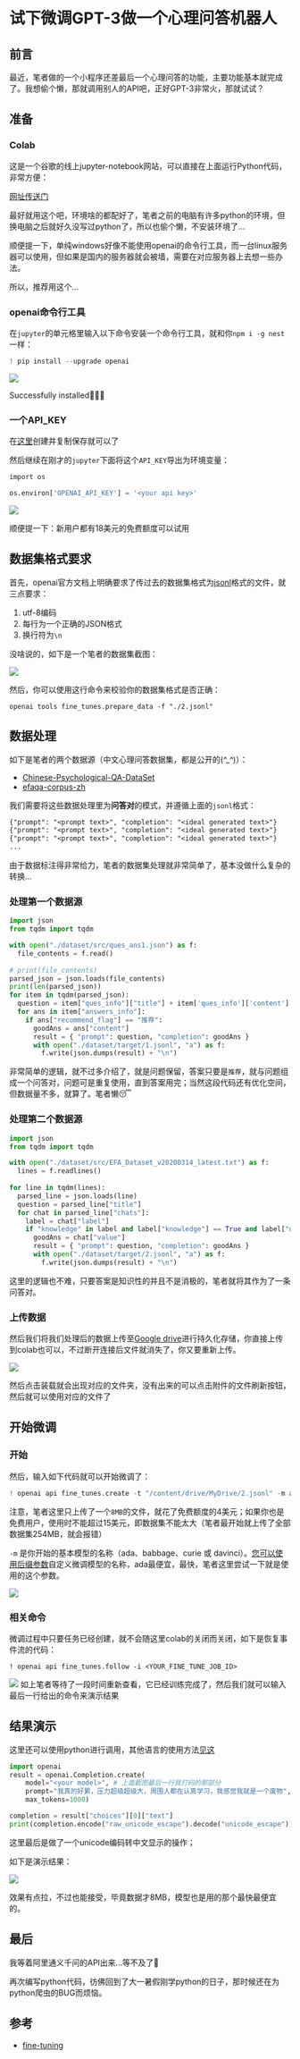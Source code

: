 # 试下微调GPT-3做一个心理问答机器人

## 前言

最近，笔者做的一个小程序还差最后一个心理问答的功能，主要功能基本就完成了。我想偷个懒，那就调用别人的API吧，正好GPT-3非常火，那就试试？

## 准备

### Colab

这是一个谷歌的线上jupyter-notebook网站，可以直接在上面运行Python代码，非常方便：

[网址传送门](https://colab.research.google.com/)

最好就用这个吧，环境啥的都配好了，笔者之前的电脑有许多python的环境，但换电脑之后就好久没写过python了，所以也偷个懒，不安装环境了...

顺便提一下，单纯windows好像不能使用openai的命令行工具，而一台linux服务器可以使用，但如果是国内的服务器就会被墙，需要在对应服务器上去想一些办法。

所以，推荐用这个...

### openai命令行工具

在`jupyter`的单元格里输入以下命令安装一个命令行工具，就和你`npm i -g nest`一样：

```python
! pip install --upgrade openai
```

![](https://oss.justin3go.com/blogs/Pasted%20image%2020230426165325.png)

Successfully installed🎉🎉🎉

### 一个API_KEY

在[这里](https://platform.openai.com/account/api-keys)创建并复制保存就可以了

然后继续在刚才的`jupyter`下面将这个`API_KEY`导出为环境变量：

```python
import os

os.environ['OPENAI_API_KEY'] = '<your api key>'
```

![](https://oss.justin3go.com/blogs/Pasted%20image%2020230426165806.png)

顺便提一下：新用户都有18美元的免费额度可以试用

## 数据集格式要求

首先，openai官方文档上明确要求了传过去的数据集格式为[jsonl](https://jsonlines.org/)格式的文件，就三点要求：

1. utf-8编码
2. 每行为一个正确的JSON格式
3. 换行符为`\n`

没啥说的，如下是一个笔者的数据集截图：

![](https://oss.justin3go.com/blogs/Pasted%20image%2020230426163805.png)

然后，你可以使用这行命令来校验你的数据集格式是否正确：

```shell
openai tools fine_tunes.prepare_data -f "./2.jsonl"
```

## 数据处理

如下是笔者的两个数据源（中文心理问答数据集，都是公开的(*^_^*)）：

- [Chinese-Psychological-QA-DataSet](https://github.com/flyrae/Chinese-Psychological-QA-DataSet)
- [efaqa-corpus-zh](https://github.com/chatopera/efaqa-corpus-zh)

我们需要将这些数据处理里为**问答对**的模式，并遵循上面的`jsonl`格式：

```txt
{"prompt": "<prompt text>", "completion": "<ideal generated text>"}
{"prompt": "<prompt text>", "completion": "<ideal generated text>"}
{"prompt": "<prompt text>", "completion": "<ideal generated text>"}
...
```

由于数据标注得非常给力，笔者的数据集处理就非常简单了，基本没做什么复杂的转换...

### 处理第一个数据源

```python
import json
from tqdm import tqdm

with open("./dataset/src/ques_ans1.json") as f:
  file_contents = f.read()
  
# print(file_contents)
parsed_json = json.loads(file_contents)
print(len(parsed_json))
for item in tqdm(parsed_json):
  question = item["ques_info"]["title"] + item['ques_info']['content']
  for ans in item["answers_info"]:
    if ans["recommend_flag"] == "推荐":
      goodAns = ans["content"]
      result = { "prompt": question, "completion": goodAns }
      with open("./dataset/target/1.jsonl", "a") as f:
        f.write(json.dumps(result) + "\n")
```

非常简单的逻辑，就不过多介绍了，就是问题保留，答案只要是`推荐`，就与问题组成一个问答对，问题可是重复使用，直到答案用完；当然这段代码还有优化空间，但数据量不多，就算了。笔者懒😴

### 处理第二个数据源

```python
import json
from tqdm import tqdm

with open("./dataset/src/EFA_Dataset_v20200314_latest.txt") as f:
  lines = f.readlines()
  
for line in tqdm(lines):
  parsed_line = json.loads(line)
  question = parsed_line["title"]
  for chat in parsed_line["chats"]:
    label = chat["label"]
    if "knowledge" in label and label["knowledge"] == True and label["negative"] == False:
      goodAns = chat["value"]
      result = { "prompt": question, "completion": goodAns }
      with open("./dataset/target/2.jsonl", "a") as f:
        f.write(json.dumps(result) + "\n")
```

这里的逻辑也不难，只要答案是知识性的并且不是消极的，笔者就将其作为了一条问答对。

### 上传数据

然后我们将我们处理后的数据上传至[Google drive](https://drive.google.com/drive/my-drive)进行持久化存储，你直接上传到colab也可以，不过断开连接后文件就消失了，你又要重新上传。

![](https://oss.justin3go.com/blogs/Pasted%20image%2020230426171708.png)

然后点击装载就会出现对应的文件夹，没有出来的可以点击附件的文件刷新按钮，然后就可以使用对应的文件了

## 开始微调

### 开始

然后，输入如下代码就可以开始微调了：

```python
! openai api fine_tunes.create -t "/content/drive/MyDrive/2.jsonl" -m ada
```

注意，笔者这里只上传了一个`8MB`的文件，就花了免费额度的4美元；如果你也是免费用户，使用时不能超过15美元，即数据集不能太大（笔者最开始就上传了全部数据集254MB，就会报错）

`-m` 是你开始的基本模型的名称（ada、babbage、curie 或 davinci）。[您可以使用后缀参数](https://platform.openai.com/docs/guides/fine-tuning/customize-your-model-name)自定义微调模型的名称，ada最便宜，最快，笔者这里尝试一下就是使用的这个参数。

![](https://oss.justin3go.com/blogs/Pasted%20image%2020230426172343.png)

### 相关命令

微调过程中只要任务已经创建，就不会随这里colab的关闭而关闭，如下是恢复事件流的代码：

```shell
! openai api fine_tunes.follow -i <YOUR_FINE_TUNE_JOB_ID>
```

![](https://oss.justin3go.com/blogs/Pasted%20image%2020230426172705.png)
如上笔者等待了一段时间重新查看，它已经训练完成了，然后我们就可以输入最后一行给出的命令来演示结果

## 结果演示

这里还可以使用python进行调用，其他语言的使用方法[见这](https://platform.openai.com/docs/guides/fine-tuning/use-a-fine-tuned-model)

```python
import openai
result = openai.Completion.create(
    model="<your model>", # 上面截图最后一行我打码的那部分
    prompt="我真的好累，压力超级超级大，周围人都在认真学习，我感觉我就是一个废物",
    max_tokens=1000)

completion = result["choices"][0]["text"]
print(completion.encode("raw_unicode_escape").decode("unicode_escape"))
```

这里最后是做了一个unicode编码转中文显示的操作；

如下是演示结果：

![](https://oss.justin3go.com/blogs/Pasted%20image%2020230426173110.png)

效果有点拉，不过也能接受，毕竟数据才8MB，模型也是用的那个最快最便宜的。

## 最后

我等着阿里通义千问的API出来...等不及了🤔

再次编写python代码，彷佛回到了大一暑假刚学python的日子，那时候还在为python爬虫的BUG而烦恼。

## 参考

- [fine-tuning](https://platform.openai.com/docs/guides/fine-tuning)

